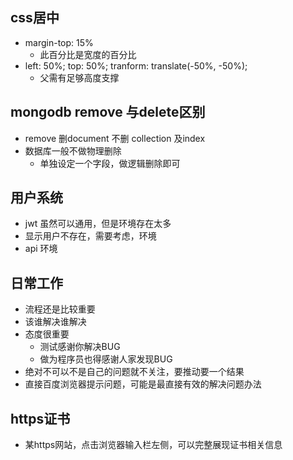 ## css居中 ##
+ margin-top: 15%
  + 此百分比是宽度的百分比
+ left: 50%; top: 50%; tranform: translate(-50%, -50%);
  + 父需有足够高度支撑

## mongodb remove 与delete区别 ##
+ remove 删document 不删 collection 及index
+ 数据库一般不做物理删除
  + 单独设定一个字段，做逻辑删除即可

## 用户系统 ##
+ jwt 虽然可以通用，但是环境存在太多
+ 显示用户不存在，需要考虑，环境
+ api 环境

## 日常工作 ##
+ 流程还是比较重要
+ 该谁解决谁解决
+ 态度很重要
  + 测试感谢你解决BUG
  + 做为程序员也得感谢人家发现BUG
+ 绝对不可以不是自己的问题就不关注，要推动要一个结果
+ 直接百度浏览器提示问题，可能是最直接有效的解决问题办法

## https证书 ##
+ 某https网站，点击浏览器输入栏左侧，可以完整展现证书相关信息
